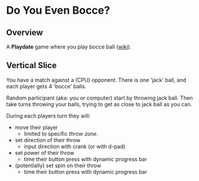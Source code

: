 
# Do You Even Bocce?

## Overview

A **Playdate** game where you play bocce ball ([wiki](https://en.wikipedia.org/wiki/Bocce)).

## Vertical Slice

You have a match against a (CPU) opponent.
There is one 'jack' ball, and each player gets 4 'bocce' balls.

Random participant (aka: you or computer) start by throwing jack ball.
Then take turns throwing your balls, trying to get as close to jack ball as you can.

During each players turn they will:

* move their player
  * limited to specific _throw zone_.
* set direction of their throw
  * input direction with crank (or with d-pad)
* set power of their throw
  * time their button press with dynamic progress bar
* (potentially) set spin on their throw
  * time their button press with dynamic progress bar
